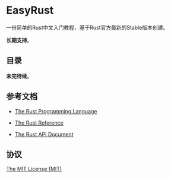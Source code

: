 EasyRust
===

一份简单的Rust中文入门教程，基于Rust官方最新的Stable版本创建。

__长期支持__。

## 目录

__未完待续__。

## 参考文档

 - [The Rust Programming Language](https://doc.rust-lang.org/stable/book/ "The Rust Programming Language")

 - [The Rust Reference](https://doc.rust-lang.org/stable/reference.html "The Rust Reference")

 - [The Rust API Document](https://doc.rust-lang.org/stable/std/ "The Rust API Document")

## 协议

[The MIT License (MIT)](https://github.com/mthli/EasyRust/blob/master/LICENSE "The MIT License (MIT)")
